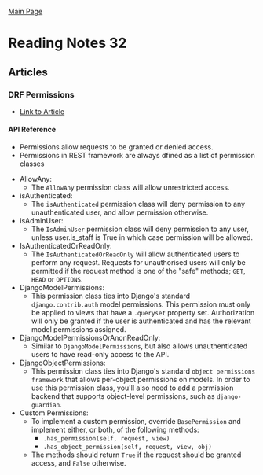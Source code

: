 [Main Page](../Read32.md)
# Reading Notes 32  

## Articles  

### DRF Permissions  
* [Link to Article](https://www.django-rest-framework.org/api-guide/permissions/)  
  
  
#### API Reference  
- Permissions allow requests to be granted or denied access.  
- Permissions in REST framework are always dfined as a list of permission classes  

* AllowAny:  
    - The `AllowAny` permission class will allow unrestricted access.  
* isAuthenticated:    
    - The `isAuthenticated` permission class will deny permission to any unauthenticated user, and allow permission otherwise.  
* isAdminUser:  
    - The `IsAdminUser` permission class will deny permission to any user, unless user.is_staff is True in which case permission will be allowed.  
* IsAuthenticatedOrReadOnly:  
    - The `IsAuthenticatedOrReadOnly` will allow authenticated users to perform any request. Requests for unauthorised users will only be permitted if the request method is one of the "safe" methods; `GET`, `HEAD` or `OPTIONS`.  
* DjangoModelPermissions:  
    - This permission class ties into Django's standard `django.contrib.auth` model permissions. This permission must only be applied to views that have a `.queryset` property set. Authorization will only be granted if the user is authenticated and has the relevant model permissions assigned.  
* DjangoModelPermissionsOrAnonReadOnly:  
    - Similar to `DjangoModelPermissions`, but also allows unauthenticated users to have read-only access to the API.  
* DjangoObjectPermissions:  
    - This permission class ties into Django's standard `object permissions framework` that allows per-object permissions on models. In order to use this permission class, you'll also need to add a permission backend that supports object-level permissions, such as `django-guardian`.
* Custom Permissions:  
    - To implement a custom permission, override `BasePermission` and implement either, or both, of the following methods:
        - `.has_permission(self, request, view)`  
        - `.has_object_permission(self, request, view, obj)`  
    - The methods should return `True` if the request should be granted access, and `False` otherwise.  
